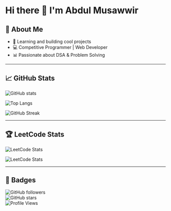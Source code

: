 # Hi there 👋 I'm Abdul Musawwir  

## 🚀 About Me  
- 🌱 Learning and building cool projects  
- 💻 Competitive Programmer | Web Developer  
- 📊 Passionate about DSA & Problem Solving  

---

## 📈 GitHub Stats  

![GitHub stats](https://github-readme-stats.vercel.app/api?username=abdulmusawwir2&show_icons=true&theme=radical)  

![Top Langs](https://github-readme-stats.vercel.app/api/top-langs/?username=abdulmusawwir2&layout=compact&theme=radical)  

![GitHub Streak](https://github-readme-streak-stats.herokuapp.com/?user=abdulmusawwir2&theme=radical)  

---

## 🏆 LeetCode Stats  
![LeetCode Stats](https://leetcard.jacoblin.cool/abdul_musawwir?theme=dark&font=Karma&ext=heatmap&ext=contest)


![LeetCode Stats](https://leetcard.jacoblin.cool/abdul_musawwir?theme=dark&font=Karma&ext=contest)  

---

## 🔗 Badges  

![GitHub followers](https://img.shields.io/github/followers/abdulmusawwir2?style=social)  
![GitHub stars](https://img.shields.io/github/stars/abdulmusawwir2?style=social)  
![Profile Views](https://komarev.com/ghpvc/?username=abdulmusawwir2&color=blue)  



